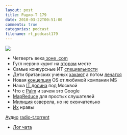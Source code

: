 ```yaml
---
layout: post
title: Радио-Т 179
date: 2010-03-22T00:51:00
comments: true
categories: podcast
filename: rt_podcast179
---
```

![](https://radio-t.com/images/radio-t/rt179.jpg)


- Четверть века[ зоне .com](http://internet.cnews.ru/news/line/index.shtml?2010/03/15/382726)
- Гугл нервно курит на [втором](http://internet.cnews.ru/news/line/index.shtml?2010/03/17/383035) месте
- Самые конкурсные ИТ [специальности](http://www.securitylab.ru/news/391826.php)
- Дети британских ученых [хакают](http://soft.compulenta.ru/516132/) а потом [лечатся](http://science.compulenta.ru/515680/)
- Новая [концепция](http://soft.compulenta.ru/515862/) OS от любимой компании MS
- Наша [IT долина](http://science.compulenta.ru/515727/) под Москвой
- Что с [Palm](http://habrahabr.ru/blogs/google/88145/) и зачем это Google
- [MapReduce](http://ayende.com/Blog/archive/2010/03/14/map-reduce-ndash-a-visual-explanation.aspx) для простых слушателей
- [Милиция](http://www.securitylab.ru/news/391848.php) озверела, но не окончательно
- [Их](http://habrahabr.ru/blogs/microsoft/87795/) нравы

[Аудио](http://archive.rucast.net/radio-t/media/rt_podcast179.mp3)
[radio-t.torrent](http://www.radio-t.com/torrents/rt_podcast179.mp3.torrent)

* [Лог чата](http://chat.radio-t.com/logs/radio-t-179.html)
<audio src="http://archive.rucast.net/radio-t/media/rt_podcast179.mp3" preload="none"></audio>
